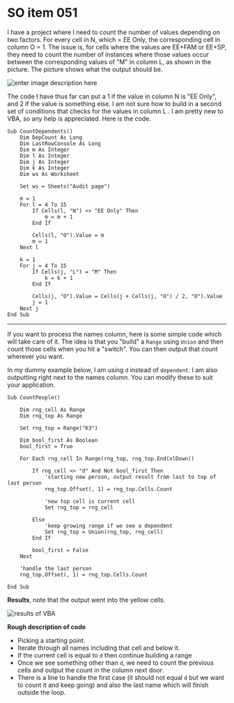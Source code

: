 # SO item 051
I have a project where I need to count the number of values depending on two factors. For every cell in N, which = EE Only, the corresponding cell in column O = 1\. The issue is, for cells where the values are EE+FAM or EE+SP, they need to count the number of instances where those values occur between the corresponding values of "M" in column L, as shown in the picture. The picture shows what the output should be.

![enter image description here](https://i.stack.imgur.com/PNyJf.png)

The code I have thus far can put a 1 if the value in column N is "EE Only", and 2 if the value is something else. I am not sure how to build in a second set of conditions that checks for the values in column L . I am pretty new to VBA, so any help is appreciated. Here is the code.

```
Sub CountDependents()
    Dim DepCount As Long
    Dim LastRowConsole As Long
    Dim m As Integer
    Dim l As Integer
    Dim j As Integer
    Dim k As Integer
    Dim ws As Worksheet

    Set ws = Sheets("Audit page")

    m = 1
    For l = 4 To 15
        If Cells(l, "N") <> "EE Only" Then
            m = m + 1
        End If

        Cells(l, "O").Value = m
        m = 1
    Next l

    k = 1
    For j = 4 To 15
        If Cells(j, "L") = "M" Then
            k = k + 1
        End If

        Cells(j, "O").Value = Cells(j + Cells(j, "O") / 2, "O").Value
        j = 1
    Next j               
End Sub

```

----

If you want to process the names column, here is some simple code which will take care of it. The idea is that you "build" a `Range` using `Union` and then count those cells when you hit a "switch". You can then output that count wherever you want.

In my dummy example below, I am using `d` instead of `dependent`. I am also outputting right next to the names column. You can modify these to suit your application.

```
Sub CountPeople()

    Dim rng_cell As Range
    Dim rng_top As Range

    Set rng_top = Range("K3")

    Dim bool_first As Boolean
    bool_first = True

    For Each rng_cell In Range(rng_top, rng_top.End(xlDown))

        If rng_cell <> "d" And Not bool_first Then
            'starting new person, output result from last to top of last person
            rng_top.Offset(, 1) = rng_top.Cells.Count

            'new top cell is current cell
            Set rng_top = rng_cell

        Else
            'keep growing range if we see a dependent
            Set rng_top = Union(rng_top, rng_cell)
        End If

        bool_first = False
    Next

    'handle the last person
    rng_top.Offset(, 1) = rng_top.Cells.Count

End Sub

```

**Results**, note that the output went into the yellow cells.

![results of VBA](https://i.stack.imgur.com/pHBt3.png)

**Rough description of code**

*   Picking a starting point.
*   Iterate through all names including that cell and below it.
*   If the current cell is equal to `d` then continue building a range
*   Once we see something other than `d`, we need to count the previous cells and output the count in the column next door.
*   There is a line to handle the first case (it should not equal `d` but we want to count it and keep going) and also the last name which will finish outside the loop.
